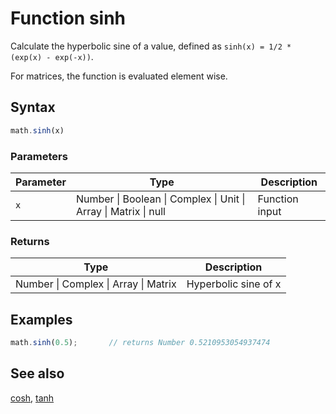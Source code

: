 # Function sinh

Calculate the hyperbolic sine of a value,
defined as `sinh(x) = 1/2 * (exp(x) - exp(-x))`.

For matrices, the function is evaluated element wise.


## Syntax

```js
math.sinh(x)
```

### Parameters

Parameter | Type | Description
--------- | ---- | -----------
`x` | Number &#124; Boolean &#124; Complex &#124; Unit &#124; Array &#124; Matrix &#124; null | Function input

### Returns

Type | Description
---- | -----------
Number &#124; Complex &#124; Array &#124; Matrix | Hyperbolic sine of x


## Examples

```js
math.sinh(0.5);       // returns Number 0.5210953054937474
```


## See also

[cosh](cosh.md),
[tanh](tanh.md)


<!-- Note: This file is automatically generated from source code comments. Changes made in this file will be overridden. -->
